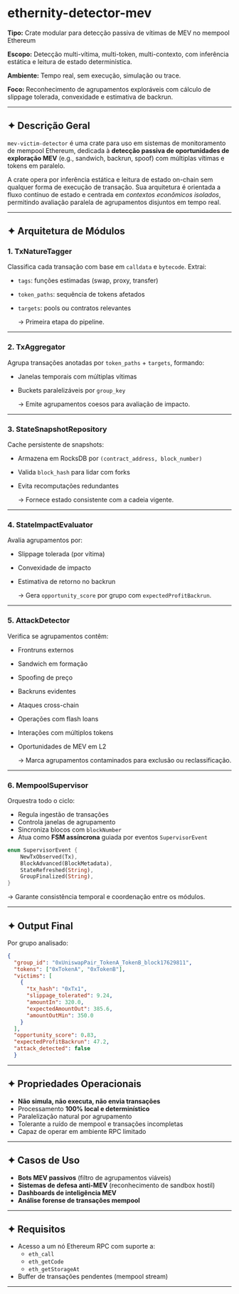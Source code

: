 # ethernity-detector-mev

**Tipo:** Crate modular para detecção passiva de vítimas de MEV no mempool Ethereum

**Escopo:** Detecção multi-vítima, multi-token, multi-contexto, com inferência estática e leitura de estado determinística.

**Ambiente:** Tempo real, sem execução, simulação ou trace.

**Foco:** Reconhecimento de agrupamentos exploráveis com cálculo de slippage tolerada, convexidade e estimativa de backrun.

---

## ✦ Descrição Geral

`mev-victim-detector` é uma crate para uso em sistemas de monitoramento de mempool Ethereum, dedicada à **detecção passiva de oportunidades de exploração MEV** (e.g., sandwich, backrun, spoof) com múltiplas vítimas e tokens em paralelo.

A crate opera por inferência estática e leitura de estado on-chain sem qualquer forma de execução de transação. Sua arquitetura é orientada a fluxo contínuo de estado e centrada em *contextos econômicos isolados*, permitindo avaliação paralela de agrupamentos disjuntos em tempo real.

---

## ✦ Arquitetura de Módulos

### 1. **TxNatureTagger**

Classifica cada transação com base em `calldata` e `bytecode`. Extrai:

- `tags`: funções estimadas (swap, proxy, transfer)
- `token_paths`: sequência de tokens afetados
- `targets`: pools ou contratos relevantes

  → Primeira etapa do pipeline.


---

### 2. **TxAggregator**

Agrupa transações anotadas por `token_paths` + `targets`, formando:

- Janelas temporais com múltiplas vítimas
- Buckets paralelizáveis por `group_key`

  → Emite agrupamentos coesos para avaliação de impacto.


---

### 3. **StateSnapshotRepository**

Cache persistente de snapshots:

- Armazena em RocksDB por `(contract_address, block_number)`
- Valida `block_hash` para lidar com forks
- Evita recomputações redundantes

  → Fornece estado consistente com a cadeia vigente.


---

### 4. **StateImpactEvaluator**

Avalia agrupamentos por:

- Slippage tolerada (por vítima)
- Convexidade de impacto
- Estimativa de retorno no backrun

  → Gera `opportunity_score` por grupo com `expectedProfitBackrun`.


---

### 5. **AttackDetector**

Verifica se agrupamentos contêm:

- Frontruns externos
- Sandwich em formação
- Spoofing de preço
- Backruns evidentes
- Ataques cross-chain
- Operações com flash loans
- Interações com múltiplos tokens
- Oportunidades de MEV em L2

  → Marca agrupamentos contaminados para exclusão ou reclassificação.


---

### 6. **MempoolSupervisor**

Orquestra todo o ciclo:

- Regula ingestão de transações
- Controla janelas de agrupamento
- Sincroniza blocos com `blockNumber`
- Atua como **FSM assíncrona** guiada por eventos `SupervisorEvent`

```rust
enum SupervisorEvent {
    NewTxObserved(Tx),
    BlockAdvanced(BlockMetadata),
    StateRefreshed(String),
    GroupFinalized(String),
}
```

  → Garante consistência temporal e coordenação entre os módulos.


---

## ✦ Output Final

Por grupo analisado:

```json
{
  "group_id": "0xUniswapPair_TokenA_TokenB_block17629811",
  "tokens": ["0xTokenA", "0xTokenB"],
  "victims": [
    {
      "tx_hash": "0xTx1",
      "slippage_tolerated": 9.24,
      "amountIn": 320.0,
      "expectedAmountOut": 385.6,
      "amountOutMin": 350.0
    }
  ],
  "opportunity_score": 0.83,
  "expectedProfitBackrun": 47.2,
  "attack_detected": false
  }
```

---

## ✦ Propriedades Operacionais

- **Não simula, não executa, não envia transações**
- Processamento **100% local e determinístico**
- Paralelização natural por agrupamento
- Tolerante a ruído de mempool e transações incompletas
- Capaz de operar em ambiente RPC limitado

---

## ✦ Casos de Uso

- **Bots MEV passivos** (filtro de agrupamentos viáveis)
- **Sistemas de defesa anti-MEV** (reconhecimento de sandbox hostil)
- **Dashboards de inteligência MEV**
- **Análise forense de transações mempool**

---

## ✦ Requisitos

- Acesso a um nó Ethereum RPC com suporte a:
    - `eth_call`
    - `eth_getCode`
    - `eth_getStorageAt`
- Buffer de transações pendentes (mempool stream)

---